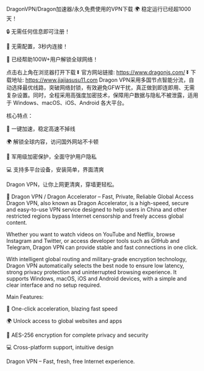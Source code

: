 DragonVPN/Dragon加速器/永久免费使用的VPN下载
🌍 稳定运行已经超1000天！

🔒 无需任何信息即可注册！

🚀 无需配置，3秒内连接！

👨 已经帮助100W+用户解锁全球网络！


点击右上角在浏览器打开下载
⏬ 官方网站链接: https://www.dragonjs.com/ ⏬ 下载地址: https://www.jiajiasusu11.com
Dragon VPN采用多国节点智能分流，自动选择最优线路，突破网络封锁，有效避免GFW干扰，真正做到即连即用、无需复杂设置。同时，全程采用高强度加密技术，保障用户数据与隐私不被泄露，适用于 Windows、macOS、iOS、Android 各大平台。

核心特点：

🚀 一键加速，稳定高速不掉线

🌍 解锁全球内容，访问国外网站不卡顿

🔐 军用级加密保护，全面守护用户隐私

💻 支持多平台设备，安装简单，界面清爽

Dragon VPN，让你上网更清爽，穿墙更轻松。

🍵 Dragon VPN / Dragon Accelerator – Fast, Private, Reliable Global Access Dragon VPN, also known as Dragon Accelerator, is a high-speed, secure and easy-to-use VPN service designed to help users in China and other restricted regions bypass Internet censorship and freely access global content.

Whether you want to watch videos on YouTube and Netflix, browse Instagram and Twitter, or access developer tools such as GitHub and Telegram, Dragon VPN can provide stable and fast connections in one click.

With intelligent global routing and military-grade encryption technology, Dragon VPN automatically selects the best node to ensure low latency, strong privacy protection and uninterrupted browsing experience. It supports Windows, macOS, iOS and Android devices, with a simple and clear interface and no setup required.

Main Features:

🚀 One-click acceleration, blazing fast speed

🌍 Unlock access to global websites and apps

🔐 AES-256 encryption for complete privacy and security

💻 Cross-platform support, intuitive design

Dragon VPN – Fast, fresh, free Internet experience.
